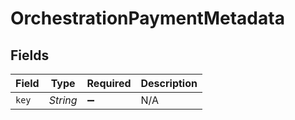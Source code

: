 # OrchestrationPaymentMetadata


## Fields

| Field              | Type               | Required           | Description        |
| ------------------ | ------------------ | ------------------ | ------------------ |
| `key`              | *String*           | :heavy_minus_sign: | N/A                |